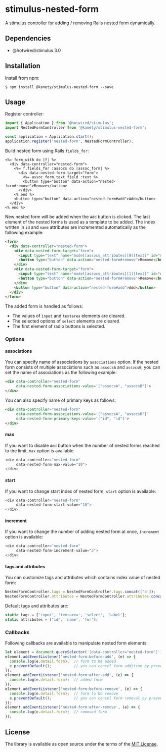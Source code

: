 # stimulus-nested-form

A stimulus controller for adding / removing Rails nested form dynamically.

## Dependencies

* @hotwired/stimulus 3.0

## Installation

Install from npm:

    $ npm install @kanety/stimulus-nested-form --save

## Usage

Register controller:

```javascript
import { Application } from '@hotwired/stimulus';
import NestedFormController from '@kanety/stimulus-nested-form';

const application = Application.start();
application.register('nested-form', NestedFormController);
```

Build nested form using Rails `fields_for`:

```erb
<%= form_with do |f| %>
  <div data-controller="nested-form">
    <%= f.fields_for :assocs do |assoc_form| %>
      <div data-nested-form-target="form">
        <%= assoc_form.text_field :text %>
        <button type="button" data-action="nested-form#remove">Remove</button>
      </div>
    <% end %>
    <button type="button" data-action="nested-form#add">Add</button>
  </div>
<% end %>
```

New nested form will be added when the `Add` button is clicked.
The last element of the nested forms is used as a template to be added.
The index written in `id` and `name` attributes are incremented automatically as the following example:

```html
<form>
  <div data-controller="nested-form">
    <div data-nested-form-target="form">
      <input type="text" name="model[assocs_attributes][0][text]" id="model_assocs_attributes_0_text">
      <button type="button" data-action="nested-form#remove">Remove</button>
    </div>
    <div data-nested-form-target="form">
      <input type="text" name="model[assocs_attributes][1][text]" id="model_assocs_attributes_1_text">
      <button type="button" data-action="nested-form#remove">Remove</button>
    </div>
    <button type="button" data-action="nested-form#add">Add</button>
  </div>
</form>
```

The added form is handled as follows:

* The values of `input` and `textarea` elements are cleared.
* The selected options of `select` elements are cleared.
* The first element of radio buttons is selected.

### Options

#### associations

You can specify name of associations by `associations` option.
If the nested form consists of multiple associations such as `assocsA` and `assocsB`,
you can set the name of associations as the following example:

```html
<div data-controller="nested-form"
     data-nested-form-associations-value='["assocsA", "assocsB"]'>
</div>
```

You can also specify name of primary keys as follows:

```html
<div data-controller="nested-form"
     data-nested-form-associations-value='["assocsA", "assocsB"]'
     data-nested-form-primary-keys-value='["id", "id"]'>
</div>
```

#### max

If you want to disable `Add` button when the number of nested forms reached to the limit,
`max` option is available:

```javascript
<div data-controller="nested-form"
     data-nested-form-max-value="10">
</div>
```

#### start

If you want to change start index of nested form, `start` option is available:

```javascript
<div data-controller="nested-form"
     data-nested-form-start-value="10">
</div>
```

#### increment

If you want to change the number of adding nested form at once, `increment` option is available:

```javascript
<div data-controller="nested-form"
     data-nested-form-increment-value="3">
</div>
```

#### tags and attributes

You can customize tags and attributes which contains index value of nested form:

```javascript
NestedFormController.tags = NestedFormController.tags.concat(['a']);
NestedFormController.attributes = NestedFormController.attributes.concat(['onclick']);
```

Default tags and attributes are:

```javascript
static tags = ['input', 'textarea', 'select', 'label'];
static attributes = ['id', 'name', 'for'];
```

### Callbacks

Following callbacks are available to manipulate nested form elements:

```javascript
let element = document.querySelector('[data-controller="nested-form"]')
element.addEventListener('nested-form:before-add', (e) => {
  console.log(e.detail.form);  // form to be added
  e.preventDefault();          // you can cancel form addition by preventDefault
});
element.addEventListener('nested-form:after-add', (e) => {
  console.log(e.detail.form);  // added form
});
element.addEventListener('nested-form:before-remove', (e) => {
  console.log(e.detail.form);  // form to be remove
  e.preventDefault();          // you can cancel form removal by preventDefault
});
element.addEventListener('nested-form:after-remove', (e) => {
  console.log(e.detail.form);  // removed form
});
```

## License

The library is available as open source under the terms of the [MIT License](http://opensource.org/licenses/MIT).
